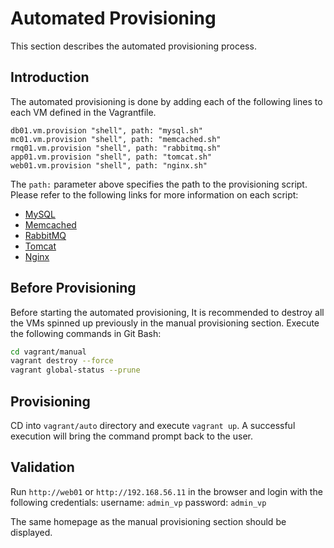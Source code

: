 # Automated Provisioning

This section describes the automated provisioning process.

## Introduction

The automated provisioning is done by adding each of the following lines to each VM defined in the Vagrantfile.

```vagrant
db01.vm.provision "shell", path: "mysql.sh"
mc01.vm.provision "shell", path: "memcached.sh"
rmq01.vm.provision "shell", path: "rabbitmq.sh"
app01.vm.provision "shell", path: "tomcat.sh"
web01.vm.provision "shell", path: "nginx.sh"
```

The `path:` parameter above specifies the path to the provisioning script. Please refer to the following links for more information on each script:

- [MySQL](mysql.sh)
- [Memcached](memcached.sh)
- [RabbitMQ](rabbitmq.sh)
- [Tomcat](tomcat.sh)
- [Nginx](nginx.sh)

## Before Provisioning

Before starting the automated provisioning, It is recommended to destroy all the VMs spinned up previously in the manual provisioning section. Execute the following commands in Git Bash:


```bash
cd vagrant/manual
vagrant destroy --force
vagrant global-status --prune
```

## Provisioning

CD into `vagrant/auto` directory and execute `vagrant up`. A successful execution will bring the command prompt back to the user.


## Validation

Run `http://web01` or `http://192.168.56.11` in the browser and login with the following credentials:
username: `admin_vp`
password: `admin_vp`


The same homepage as the manual provisioning section should be displayed.
